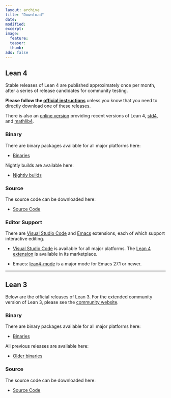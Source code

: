 ```yaml
---
layout: archive
title: "Download"
date:
modified:
excerpt:
image:
  feature:
  teaser:
  thumb:
ads: false
---
```


## Lean 4

Stable releases of Lean 4 are published approximately once per month, after a series of release candidates for community testing.

**Please follow the [official instructions](/lean4/doc/quickstart.html)** unless you know that you need to directly download one of these releases.

There is also an [online version](https://live.lean-lang.org/) providing recent versions of Lean 4, [std4](https://github.com/leanprover/std4), and [mathlib4](https://github.com/leanprover-community/mathlib4).

### Binary

There are binary packages available for all major platforms here:

- [Binaries](https://github.com/leanprover/lean4/releases/latest)

Nightly builds are available here:

- [Nightly builds](https://github.com/leanprover/lean4-nightly/releases)

### Source

The source code can be downloaded here:

- [Source Code](http://github.com/leanprover/lean4)

### Editor Support

There are [Visual Studio Code](http://code.visualstudio.com) and [Emacs](https://www.gnu.org/software/emacs/) extensions, each of which support interactive editing.

- [Visual Studio Code](http://code.visualstudio.com) is available for all major platforms.
  The [Lean 4 extension](https://github.com/leanprover/vscode-lean4) is available in its marketplace.

- Emacs: [lean4-mode](https://github.com/leanprover/lean4-mode) is a major mode for Emacs 27.1 or newer.

---

## Lean 3

Below are the official releases of Lean 3. For the extended community version of Lean 3, please see the [community website](https://leanprover-community.github.io/lean3/).

### Binary

There are binary packages available for all major platforms here:

- [Binaries](https://github.com/leanprover/lean/releases/latest)

All previous releases are available here:

- [Older binaries](https://github.com/leanprover/lean/releases)

### Source

The source code can be downloaded here:

- [Source Code](http://github.com/leanprover/lean)
